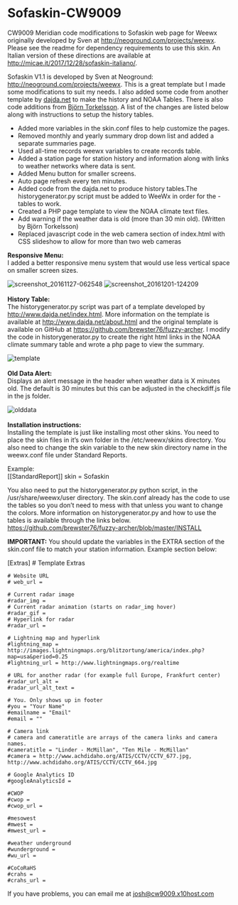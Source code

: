 # Sofaskin-CW9009
CW9009 Meridian code modifications to Sofaskin web page for Weewx originally developed by Sven at http://neoground.com/projects/weewx. Please see the readme for dependency requirements to use this skin. An Italian version of these directions are available at http://micae.it/2017/12/28/sofaskin-italiano/. 

Sofaskin V1.1 is developed by Sven at Neoground: http://neoground.com/projects/weewx. This is a great template but I made some modifications to suit my needs. I also added some code from another template by <a href="http://www.dajda.net">dajda.net</a> to make the history and NOAA Tables. There is also code additions from <a href=http://www.torkel.se/weather/index.html> Björn Torkelsson</a>. A list of the changes are listed below along with instructions to setup the history tables. 

- Added more variables in the skin.conf files to help customize the pages. 
- Removed monthly and yearly summary drop down list and added a separate summaries page. 
- Used all-time records weewx variables to create records table.
- Added a station page for station history and information along with links to weather networks where data is sent.  
- Added Menu button for smaller screens.
- Auto page refresh every ten minutes.
- Added code from the dajda.net to produce history tables.The historygenerator.py script must be added to WeeWx in order for the - tables to work.
- Created a PHP page template to view the NOAA climate text files.
- Add warning if the weather data is old (more than 30 min old). (Written by Björn Torkelsson) 
- Replaced javascript code in the web camera section of index.html with CSS slideshow to allow for more than two web cameras

<b>Responsive Menu:</b><br>
I added a better responsive menu system that would use less vertical space on smaller screen sizes.

![screenshot_20161127-062548](https://cloud.githubusercontent.com/assets/22601363/20864991/f2f14eb8-b9c2-11e6-8bba-b4043f425bbb.png)
![screenshot_20161201-124209](https://cloud.githubusercontent.com/assets/22601363/20864992/f4b96654-b9c2-11e6-8346-650fee6db484.png)
<br><br>
<b>History Table:</b><br>
The historygenerator.py script was part of a template developed by http://www.dajda.net/index.html. More information on the template is available at http://www.dajda.net/about.html and the original template is available on GitHub at 
https://github.com/brewster76/fuzzy-archer. I modify the code in historygenerator.py to create the right html links in the NOAA climate summary table and wrote a php page to view the summary. 

![template](https://cloud.githubusercontent.com/assets/22601363/20864962/3f40b91c-b9c2-11e6-8298-75bec529dc40.jpg)
<br><br>
<b>Old Data Alert:</b><br>
Displays an alert message in the header when weather data is X minutes old. The default is 30 minutes but this can be adjusted in the checkdiff.js file in the js folder. 

![olddata](https://cloud.githubusercontent.com/assets/22601363/21075763/496c385c-bed7-11e6-82e8-789ffa300601.jpg)
<br><br>
<b>Installation instructions:</b><br>
Installing the template is just like installing most other skins. You need to place the skin files in it’s own folder in the /etc/weewx/skins directory. You also need to change the skin variable to the new skin directory name in the weewx.conf file under Standard Reports. 

Example:<br>
[[StandardReport]]
skin = Sofaskin 

You also need to put the historygenerator.py python script, in the /usr/share/weewx/user directory. The skin.conf already has the code to use the tables so you don’t need to mess with that unless you want to change the colors. More information on historygenerator.py and how to use the tables is available through the links below.
https://github.com/brewster76/fuzzy-archer/blob/master/INSTALL

<b>IMPORTANT:</b>
You should update the variables in the EXTRA section of the skin.conf file to match your station information. Example section below:

[Extras]
    # Template Extras
 
    # Website URL
    # web_url = 

    # Current radar image
    #radar_img = 
    # Current radar animation (starts on radar_img hover)
    #radar_gif = 
    # Hyperlink for radar
    #radar_url = 

    # Lightning map and hyperlink
    #lightning_map = http://images.lightningmaps.org/blitzortung/america/index.php?map=usa&period=0.25
    #lightning_url = http://www.lightningmaps.org/realtime 

    # URL for another radar (for example full Europe, Frankfurt center)
    #radar_url_alt = 
    #radar_url_alt_text = 

    # You. Only shows up in footer
    #you = "Your Name"
    #emailname = "Email"
    #email = ""
    
    # Camera link
    # camera and cameratitle are arrays of the camera links and camera names. 
    #cameratitle = "Linder - McMillan", "Ten Mile - McMillan"
    #camera = http://www.achdidaho.org/ATIS/CCTV/CCTV_677.jpg, http://www.achdidaho.org/ATIS/CCTV/CCTV_664.jpg
    
    # Google Analytics ID
    #googleAnalyticsId = 

    #CWOP
    #cwop = 
    #cwop_url = 

    #mesowest
    #mwest = 
    #mwest_url = 

    #weather underground
    #wunderground = 
    #wu_url = 

    #CoCoRaHS
    #crahs = 
    #crahs_url = 

If you have problems, you can email me at josh@cw9009.x10host.com  
